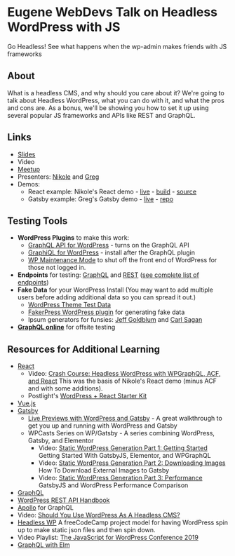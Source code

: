 # Eugene WebDevs Talk on Headless WordPress with JS
Go Headless! See what happens when the wp-admin makes friends with JS frameworks

## About

What is a headless CMS, and why should you care about it? We're going to talk about Headless WordPress, what you can do with it, and what the pros and cons are. As a bonus, we'll be showing you how to set it up using several popular JS frameworks and APIs like REST and GraphQL.

## Links

* [Slides](https://docs.google.com/presentation/d/13VTWBlUkiylzs7RtQkPWuFq70myF_tNtcKJlnv6eik8/edit?usp=sharing)
* Video
* [Meetup](https://www.meetup.com/eugenewebdevs/events/264942113/)
* Presenters: [Nikole](https://github.com/websupergirl) and [Greg](https://github.com/mckelveygreg)
* Demos:
	* React example: Nikole's React demo - [live](https://websupergirl.github.io/react-headless-wp/) - [build](https://github.com/websupergirl/react-headless-wp/tree/gh-pages) - [source](https://github.com/websupergirl/react-headless-wp/tree/master)
	* Gatsby example: Greg's Gatsby demo - [live](https://mckelveygreg.github.io/gatsby-headless-wp-test/) - [repo](https://github.com/mckelveygreg/gatsby-headless-wp-test)
	

## Testing Tools

* **WordPress Plugins** to make this work:
	* [GraphQL API for WordPress](https://www.wpgraphql.com/) - turns on the GraphQL API
	* [GraphiQL for WordPress](https://github.com/wp-graphql/wp-graphiql) - install after the GraphQL plugin
	* [WP Maintenance Mode](https://wordpress.org/plugins/wp-maintenance-mode/) to shut off the front end of WordPress for those not logged in.
* **Endpoints** for testing: [GraphQL](https://headless.thedevdrop.com/graphql) and [REST](https://headless.thedevdrop.com/wp-json/) ([see complete list of endpoints](https://developer.wordpress.org/rest-api/reference/))
* **Fake Data** for your WordPress Install (You may want to add multiple users before adding additional data so you can spread it out.)
	* [WordPress Theme Test Data](https://codex.wordpress.org/Theme_Unit_Test)
	* [FakerPress WordPress plugin](https://wordpress.org/plugins/fakerpress/) for generating fake data
	* Ipsum generators for funsies: [Jeff Goldblum](https://jeffsum.com/) and [Carl Sagan](http://saganipsum.com/)
* **[GraphQL online](https://lucasconstantino.github.io/graphiql-online/)** for offsite testing

## Resources for Additional Learning

* [React](https://reactjs.org/)
	* Video: [Crash Course: Headless WordPress with WPGraphQL, ACF, and React](https://www.youtube.com/watch?v=9KGuI0UmpMw) This was the basis of Nikole's React demo (minus ACF and with some additions).
	* Postlight's [WordPress + React Starter Kit](https://postlight.com/labs/wordpress-react-starter-kit)
* [Vue.js](https://vuejs.org/)
* [Gatsby](https://www.gatsbyjs.org/)
	* [Live Previews with WordPress and Gatsby](https://justinwhall.com/live-previews-with-wordpress-gatsby/) - A great walkthrough to get you up and running with WordPress and Gatsby
	* WPCasts Series on WP/Gatsby - A series combining WordPress, Gatsby, and Elementor
		* Video: [Static WordPress Generation Part 1: Getting Started](https://www.youtube.com/watch?v=N5UtB36x_O8) Getting Started With GatsbyJS, Elementor, and WPGraphQL
		* Video: [Static WordPress Generation Part 2: Downloading Images](https://www.youtube.com/watch?v=5KpSXoqsuYM) How To Download External Images to Gatsby
		* Video: [Static WordPress Generation Part 3: Performance](https://www.youtube.com/watch?v=LWOCOUHB5-Q) GatsbyJS and WordPress Performance Comparison
* [GraphQL](https://graphql.org/)
* [WordPress REST API Handbook](https://developer.wordpress.org/rest-api/)
* [Apollo](https://www.apollographql.com/) for GraphQL
* Video: [Should You Use WordPress As A Headless CMS?](https://www.youtube.com/watch?v=rHNl5PZT0VU)
* [Headless WP](https://www.freecodecamp.org/news/off-with-their-heads-building-a-headless-wordpress-to-manage-content-bb04e6b2a792/) A freeCodeCamp project model for having WordPress spin up to make static json files and then spin down.
* Video Playlist: [The JavaScript for WordPress Conference 2019](https://www.youtube.com/playlist?list=PLruo2gSoqlejI4_I4ypRCluXgWIVtpovx)
* [GraphQL with Elm](https://github.com/dillonkearns/elm-graphql)
